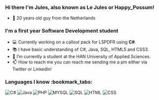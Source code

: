 <h3>Hi there I'm Jules, also known as Le Jules or Happy_Possum!</h3>

- :calendar: 20 years old guy from the Netherlands

<h3>I'm a first year Software Development student</h3>

- :computer: Currently working on a callout pack for LSPDFR using **C#**.
- :books: I have basic understanding of C#, Java, SQL, HTML5 and CSS3.
- :notebook: I’m currently a student at the HAN University of Applied Sciences.
- 📫 How to reach me you can reach me sending me a pm either via Twitter or LinkedIn!


<h3>Languages I know :bookmark_tabs:</h3>

![C#](https://img.shields.io/badge/-C%23-informational?style=flat-square&logo=c#)
![Java](https://img.shields.io/badge/-Java-%23F7DF1C?style=flat-square&logo=java&logoColor=000000&labelColor=%23F7DF1C&color=%23FFCE5A
)
![PHP](https://img.shields.io/badge/-PHP-grey?style=flat-square&logo=php
)
![MYSQL](https://img.shields.io/badge/-MYSQL-grey?style=flat-square&logo=mysql
)
![SQL](https://img.shields.io/badge/-SQL-000000?style=flat&logo=postgresql
)
![HTML](https://img.shields.io/badge/-HTML5-white?style=flat-square&logo=html5
)
![CSS](https://img.shields.io/badge/-CSS3-black?style=flat-square&logo=css3
)

<!---
julesk1702/julesk1702 is a ✨ special ✨ repository because its `README.md` (this file) appears on your GitHub profile.
You can click the Preview link to take a look at your changes.
--->
